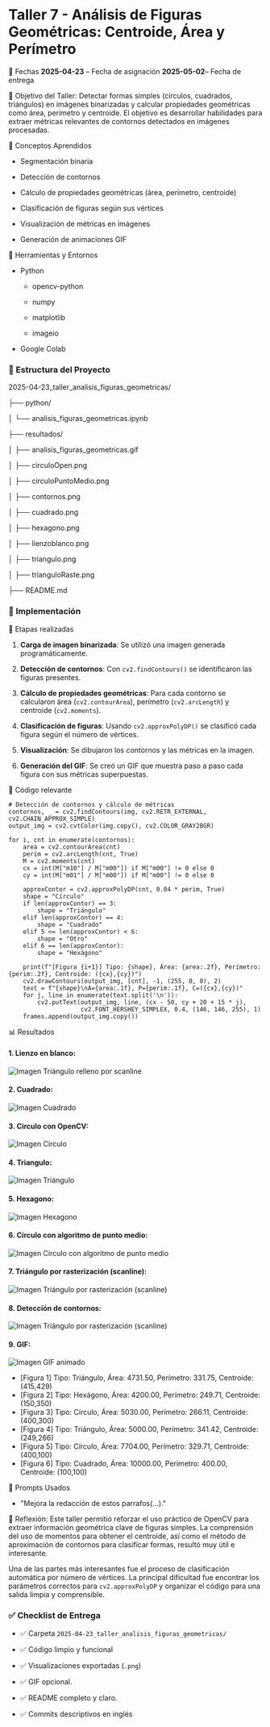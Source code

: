 # Taller 7 - Análisis de Figuras Geométricas: Centroide, Área y Perímetro

📅 Fechas
**2025-04-23** – Fecha de asignación
**2025-05-02**– Fecha de entrega

🎯 Objetivo del Taller:
Detectar formas simples (círculos, cuadrados, triángulos) en imágenes binarizadas y calcular propiedades geométricas como área, perímetro y centroide. El objetivo es desarrollar habilidades para extraer métricas relevantes de contornos detectados en imágenes procesadas.


🧠 Conceptos Aprendidos

-   Segmentación binaria
    
-   Detección de contornos
    
-   Cálculo de propiedades geométricas (área, perímetro, centroide)
    
-   Clasificación de figuras según sus vértices
    
-   Visualización de métricas en imágenes
    
-   Generación de animaciones GIF
    

🔧 Herramientas y Entornos

-   Python
    
    -   opencv-python
        
    -   numpy
        
    -   matplotlib
        
    -   imageio
        
-   Google Colab
    

### 📁 Estructura del Proyecto 

2025-04-23_taller_analisis_figuras_geometricas/

├── python/

│   └── analisis_figuras_geometricas.ipynb

├── resultados/

│   ├── analisis_figuras_geometricas.gif

│   ├── circuloOpen.png

│	  ├── circuloPuntoMedio.png

│   ├── contornos.png

│   ├── cuadrado.png

│   ├── hexagono.png

│   ├── lienzoblanco.png

│   ├── triangulo.png

│   ├── trianguloRaste.png

├── README.md






### 🧪 Implementación

🔹 Etapas realizadas

1.  **Carga de imagen binarizada**: Se utilizó una imagen generada programáticamente.
    
2.  **Detección de contornos**: Con `cv2.findContours()` se identificaron las figuras presentes.
    
3.  **Cálculo de propiedades geométricas**: Para cada contorno se calcularon área (`cv2.contourArea`), perímetro (`cv2.arcLength`) y centroide (`cv2.moments`).
    
4.  **Clasificación de figuras**: Usando `cv2.approxPolyDP()` se clasificó cada figura según el número de vértices.
    
5.  **Visualización**: Se dibujaron los contornos y las métricas en la imagen.
    
6.  **Generación del GIF**: Se creó un GIF que muestra paso a paso cada figura con sus métricas superpuestas.
    

🔹 Código relevante

```
# Detección de contornos y cálculo de métricas
contornos, _ = cv2.findContours(img, cv2.RETR_EXTERNAL, cv2.CHAIN_APPROX_SIMPLE)
output_img = cv2.cvtColor(img.copy(), cv2.COLOR_GRAY2BGR)

for i, cnt in enumerate(contornos):
    area = cv2.contourArea(cnt)
    perim = cv2.arcLength(cnt, True)
    M = cv2.moments(cnt)
    cx = int(M["m10"] / M["m00"]) if M["m00"] != 0 else 0
    cy = int(M["m01"] / M["m00"]) if M["m00"] != 0 else 0

    approxContor = cv2.approxPolyDP(cnt, 0.04 * perim, True)
    shape = "Círculo"
    if len(approxContor) == 3:
        shape = "Triángulo"
    elif len(approxContor) == 4:
        shape = "Cuadrado"
    elif 5 <= len(approxContor) < 6:
        shape = "Otro"
    elif 6 == len(approxContor):
        shape = "Hexágono"

    print(f"[Figura {i+1}] Tipo: {shape}, Área: {area:.2f}, Perímetro: {perim:.2f}, Centroide: ({cx},{cy})")
    cv2.drawContours(output_img, [cnt], -1, (255, 0, 0), 2)
    text = f"{shape}\nA={area:.1f}, P={perim:.1f}, C=({cx},{cy})"
    for j, line in enumerate(text.split('\n')):
        cv2.putText(output_img, line, (cx - 50, cy + 20 + 15 * j),
                    cv2.FONT_HERSHEY_SIMPLEX, 0.4, (146, 146, 255), 1)
    frames.append(output_img.copy())
```

📊 Resultados

#### 1. Lienzo en blanco:

![Imagen  Triángulo relleno por scanline  ](https://github.com/JuanDanielRamirezMojica/computacion-visual/blob/main/2025-04-23_taller_analisis_figuras_geometricas/resultados/lienzoblanco.png?raw=true)


#### 2. Cuadrado:

![Imagen  Cuadrado](https://github.com/JuanDanielRamirezMojica/computacion-visual/blob/main/2025-04-23_taller_analisis_figuras_geometricas/resultados/cuadrado.png?raw=true)



#### 3. Circulo con OpenCV:

![Imagen  Circulo](https://github.com/JuanDanielRamirezMojica/computacion-visual/blob/main/2025-04-23_taller_analisis_figuras_geometricas/resultados/circuloOpen.png?raw=true)


#### 4. Triangulo:

![Imagen  Triángulo](https://github.com/JuanDanielRamirezMojica/computacion-visual/blob/main/2025-04-23_taller_analisis_figuras_geometricas/resultados/triangulo.png?raw=true)



#### 5. Hexagono:

![Imagen Hexagono  ](https://github.com/JuanDanielRamirezMojica/computacion-visual/blob/main/2025-04-23_taller_analisis_figuras_geometricas/resultados/hexagono.png?raw=true)
 


#### 6.  Círculo con algoritmo de punto medio:

![Imagen  Círculo con algoritmo de punto medio  ](https://github.com/JuanDanielRamirezMojica/computacion-visual/blob/main/2025-04-23_taller_analisis_figuras_geometricas/resultados/circuloPuntoMedio.png?raw=true)
 
#### 7.  Triángulo por rasterización (scanline):

![Imagen  Triángulo por rasterización (scanline)](https://github.com/JuanDanielRamirezMojica/computacion-visual/blob/main/2025-04-23_taller_analisis_figuras_geometricas/resultados/trianguloRaste.png?raw=true)
 
#### 8. Detección de contornos:
![Imagen  Triángulo por rasterización (scanline)](https://github.com/JuanDanielRamirezMojica/computacion-visual/blob/main/2025-04-23_taller_analisis_figuras_geometricas/resultados/contornos.png?raw=true) 

  #### 9. GIF:
![Imagen  GIF animado](https://github.com/JuanDanielRamirezMojica/computacion-visual/blob/main/2025-04-23_taller_analisis_figuras_geometricas/resultados/analisis_figuras_geometricas.gif?raw=true) 





- [Figura 1] Tipo: Triángulo, Área: 4731.50, Perímetro: 331.75, Centroide: (415,429)
- [Figura 2] Tipo: Hexágono, Área: 4200.00, Perímetro: 249.71, Centroide: (150,350)
- [Figura 3] Tipo: Círculo, Área: 5030.00, Perímetro: 266.11, Centroide: (400,300)
- [Figura 4] Tipo: Triángulo, Área: 5000.00, Perímetro: 341.42, Centroide: (249,266)
- [Figura 5] Tipo: Círculo, Área: 7704.00, Perímetro: 329.71, Centroide: (400,100)
- [Figura 6] Tipo: Cuadrado, Área: 10000.00, Perímetro: 400.00, Centroide: (100,100)


🧩 Prompts Usados

-   "Mejora la redacción de estos parrafos(...)."
 
💬 Reflexión: Este taller permitió reforzar el uso práctico de OpenCV para extraer información geométrica clave de figuras simples. La comprensión del uso de momentos para obtener el centroide, así como el método de aproximación de contornos para clasificar formas, resultó muy útil e interesante.

Una de las partes más interesantes fue el proceso de clasificación automática por número de vértices. La principal dificultad fue encontrar los parámetros correctos para `cv2.approxPolyDP` y organizar el código para una salida limpia y comprensible.



### ✅ Checklist de Entrega

-   ✅ Carpeta `2025-04-23_taller_analisis_figuras_geometricas/`
    
-   ✅ Código limpio y funcional
    
-   ✅ Visualizaciones exportadas (`.png`)
    
-   ✅ GIF opcional.
    
-   ✅ README completo y claro.
    
-   ✅ Commits descriptivos en inglés
